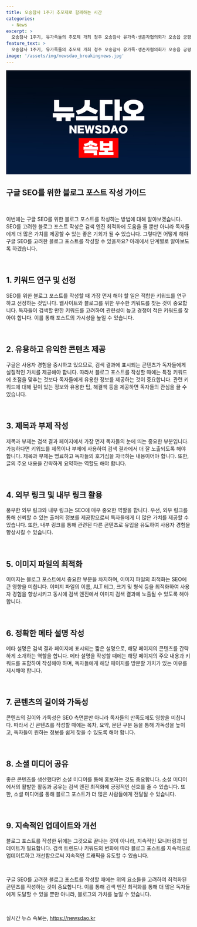```yaml
---
title: 오송참사 1주기 추모제로 함께하는 시간
categories:
  - News
excerpt: >
  오송참사 1주기, 유가족들의 추모제 개최 청주 오송참사 유가족·생존자협의회가 오송읍 궁평2지하차도에서 최은경 공동대표의 발언과 함께 참사 1주기를 추모하는 행사를 개최했다. 생존자와 유가족들이 모여 1주기를 맞아 함께 추모하는 모습이 인상적이었다.
feature_text: >
  오송참사 1주기, 유가족들의 추모제 개최 청주 오송참사 유가족·생존자협의회가 오송읍 궁평2지하차도에서 최은경 공동대표의 발언과 함께 참사 1주기를 추모하는 행사를 개최했다. 생존자와 유가족들이 모여 1주기를 맞아 함께 추모하는 모습이 인상적이었다.
image: '/assets/img/newsdao_breakingnews.jpg'
---
```


<p><img src="/assets/img/newsdao_breakingnews.jpg" alt="pcversion 속보" /></p>

<h2 data-ke-size="size26">구글 SEO를 위한 블로그 포스트 작성 가이드</h2>

<p data-ke-size="size16">&nbsp;</p>

<p>이번에는 구글 SEO를 위한 블로그 포스트를 작성하는 방법에 대해 알아보겠습니다. SEO를 고려한 블로그 포스트 작성은 검색 엔진 최적화에 도움을 줄 뿐만 아니라 독자들에게 더 많은 가치를 제공할 수 있는 좋은 기회가 될 수 있습니다. 그렇다면 어떻게 해야 구글 SEO를 고려한 블로그 포스트를 작성할 수 있을까요? 아래에서 단계별로 알아보도록 하겠습니다.</p>

<p data-ke-size="size16">&nbsp;</p>

<h2 data-ke-size="size24"><b>1. 키워드 연구 및 선정</b></h2>

<p data-ke-size="size16">SEO를 위한 블로그 포스트를 작성할 때 가장 먼저 해야 할 일은 적합한 키워드를 연구하고 선정하는 것입니다. 웹사이트와 블로그를 위한 우수한 키워드를 찾는 것이 중요합니다. 독자들이 검색할 만한 키워드를 고려하여 관련성이 높고 경쟁이 적은 키워드를 찾아야 합니다. 이를 통해 포스트의 가시성을 높일 수 있습니다.</p>

<p data-ke-size="size16">&nbsp;</p>

<h2 data-ke-size="size24"><b>2. 유용하고 유익한 콘텐츠 제공</b></h2>

<p data-ke-size="size16">구글은 사용자 경험을 중시하고 있으므로, 검색 결과에 표시되는 콘텐츠가 독자들에게 실질적인 가치를 제공해야 합니다. 따라서 블로그 포스트를 작성할 때에는 특정 키워드에 초점을 맞추는 것보다 독자들에게 유용한 정보를 제공하는 것이 중요합니다. 관련 키워드에 대해 깊이 있는 정보와 유용한 팁, 해결책 등을 제공하면 독자들의 관심을 끌 수 있습니다.</p>

<p data-ke-size="size16">&nbsp;</p>

<h2 data-ke-size="size24"><b>3. 제목과 부제 작성</b></h2>

<p data-ke-size="size16">제목과 부제는 검색 결과 페이지에서 가장 먼저 독자들의 눈에 띄는 중요한 부분입니다. 가능하다면 키워드를 제목이나 부제에 사용하여 검색 결과에서 더 잘 노출되도록 해야 합니다. 제목과 부제는 명료하고 독자들의 호기심을 자극하는 내용이어야 합니다. 또한, 글의 주요 내용을 간략하게 요약하는 역할도 해야 합니다.</p>

<p data-ke-size="size16">&nbsp;</p>

<h2 data-ke-size="size24"><b>4. 외부 링크 및 내부 링크 활용</b></h2>

<p data-ke-size="size16">풍부한 외부 링크와 내부 링크는 SEO에 매우 중요한 역할을 합니다. 우선, 외부 링크를 통해 신뢰할 수 있는 출처의 정보를 제공함으로써 독자들에게 더 많은 가치를 제공할 수 있습니다. 또한, 내부 링크를 통해 관련된 다른 콘텐츠로 유입을 유도하여 사용자 경험을 향상시킬 수 있습니다.</p>

<p data-ke-size="size16">&nbsp;</p>

<h2 data-ke-size="size24"><b>5. 이미지 파일의 최적화</b></h2>

<p data-ke-size="size16">이미지는 블로그 포스트에서 중요한 부분을 차지하며, 이미지 파일의 최적화는 SEO에 큰 영향을 미칩니다. 이미지 파일의 이름, ALT 테그, 크기 및 형식 등을 최적화하여 사용자 경험을 향상시키고 동시에 검색 엔진에서 이미지 검색 결과에 노출될 수 있도록 해야 합니다.</p>

<p data-ke-size="size16">&nbsp;</p>

<h2 data-ke-size="size24"><b>6. 정확한 메타 설명 작성</b></h2>

<p data-ke-size="size16">메타 설명은 검색 결과 페이지에 표시되는 짧은 설명으로, 해당 페이지의 콘텐츠를 간략하게 소개하는 역할을 합니다. 메타 설명을 작성할 때에는 해당 페이지의 주요 내용과 키워드를 포함하여 작성해야 하며, 독자들에게 해당 페이지를 방문할 가치가 있는 이유를 제시해야 합니다.</p>

<p data-ke-size="size16">&nbsp;</p>

<h2 data-ke-size="size24"><b>7. 콘텐츠의 길이와 가독성</b></h2>

<p data-ke-size="size16">콘텐츠의 길이와 가독성은 SEO 측면뿐만 아니라 독자들의 만족도에도 영향을 미칩니다. 따라서 긴 콘텐츠를 작성할 때에는 목차, 요약, 문단 구분 등을 통해 가독성을 높이고, 독자들이 원하는 정보를 쉽게 찾을 수 있도록 해야 합니다.</p>

<p data-ke-size="size16">&nbsp;</p>

<h2 data-ke-size="size24"><b>8. 소셜 미디어 공유</b></h2>

<p data-ke-size="size16">좋은 콘텐츠를 생산했다면 소셜 미디어를 통해 홍보하는 것도 중요합니다. 소셜 미디어에서의 활발한 활동과 공유는 검색 엔진 최적화에 긍정적인 신호를 줄 수 있습니다. 또한, 소셜 미디어를 통해 블로그 포스트가 더 많은 사람들에게 전달될 수 있습니다.</p>

<p data-ke-size="size16">&nbsp;</p>

<h2 data-ke-size="size24"><b>9. 지속적인 업데이트와 개선</b></h2>

<p data-ke-size="size16">블로그 포스트를 작성한 뒤에는 그것으로 끝나는 것이 아니라, 지속적인 모니터링과 업데이트가 필요합니다. 검색 트렌드나 키워드의 변화에 따라 블로그 포스트를 지속적으로 업데이트하고 개선함으로써 지속적인 트래픽을 유도할 수 있습니다.</p>

<p data-ke-size="size16">&nbsp;</p>

<p>구글 SEO를 고려한 블로그 포스트를 작성할 때에는 위의 요소들을 고려하여 최적화된 콘텐츠를 작성하는 것이 중요합니다. 이를 통해 검색 엔진 최적화를 통해 더 많은 독자들에게 도달할 수 있을 뿐만 아니라, 블로그의 가치를 높일 수 있습니다.</p>

<p data-ke-size="size16">&nbsp;</p>
실시간 뉴스 속보는, <a href="https://newsdao.kr" rel="dofollow">https://newsdao.kr</a>


